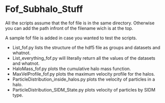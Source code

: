 # Fof_Subhalo_Stuff
All the scripts assume that the fof file is in the same directory. Otherwise you can add the path infront of the filename wich is at the top.

A sample fof file is added in case you wanted to test the scripts.

- List_fof.py lists the structure of the hdf5 file as groups and datasets and whatnot.
- List_everything_fof.py will literally return all the values of the datasets and whatnot.
- HaloMass_fof.py plots the cumulative halo mass function.
- MaxVelProfile_fof.py plots the maximum velocity profile for the halos.
- ParticleDistribution_inside_halos.py plots the velocity of particles in a halo.
- ParticleDistribution_SIDM_State.py plots velocity of particles by SIDM type.

